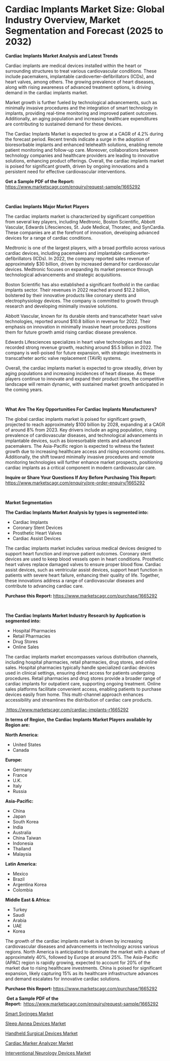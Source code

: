 <p><h1>Cardiac Implants Market Size: Global Industry Overview, Market Segmentation and Forecast (2025 to 2032)</h1></p><p><strong>Cardiac Implants Market Analysis and Latest Trends</strong></p>
<p><p>Cardiac implants are medical devices installed within the heart or surrounding structures to treat various cardiovascular conditions. These include pacemakers, implantable cardioverter-defibrillators (ICDs), and heart valves, among others. The growing prevalence of heart diseases, along with rising awareness of advanced treatment options, is driving demand in the cardiac implants market.</p><p>Market growth is further fueled by technological advancements, such as minimally invasive procedures and the integration of smart technology in implants, providing real-time monitoring and improved patient outcomes. Additionally, an aging population and increasing healthcare expenditures are contributing to sustained demand for these devices.</p><p>The Cardiac Implants Market is expected to grow at a CAGR of 4.2% during the forecast period. Recent trends indicate a surge in the adoption of bioresorbable implants and enhanced telehealth solutions, enabling remote patient monitoring and follow-up care. Moreover, collaborations between technology companies and healthcare providers are leading to innovative solutions, enhancing product offerings. Overall, the cardiac implants market is poised for significant growth, driven by ongoing innovations and a persistent need for effective cardiovascular interventions.</p></p>
<p><strong>Get a Sample PDF of the Report:&nbsp;</strong> <a href="https://www.marketscagr.com/enquiry/request-sample/1665292?utm_campaign=2039&utm_medium=2&utm_source=Github&utm_content=ia&utm_term=03032025&utm_id=cardiac-implants">https://www.marketscagr.com/enquiry/request-sample/1665292</a></p>
<p>&nbsp;</p>
<p><strong>Cardiac Implants Major Market Players</strong></p>
<p><p>The cardiac implants market is characterized by significant competition from several key players, including Medtronic, Boston Scientific, Abbott Vascular, Edwards Lifesciences, St. Jude Medical, Thoratec, and SynCardia. These companies are at the forefront of innovation, developing advanced devices for a range of cardiac conditions.</p><p>Medtronic is one of the largest players, with a broad portfolio across various cardiac devices, including pacemakers and implantable cardioverter-defibrillators (ICDs). In 2022, the company reported sales revenue of approximately $30 billion, driven by increased demand for cardiovascular devices. Medtronic focuses on expanding its market presence through technological advancements and strategic acquisitions.</p><p>Boston Scientific has also established a significant foothold in the cardiac implants sector. Their revenues in 2022 reached around $12.2 billion, bolstered by their innovative products like coronary stents and electrophysiology devices. The company is committed to growth through research and developing minimally invasive solutions.</p><p>Abbott Vascular, known for its durable stents and transcatheter heart valve technologies, reported around $10.8 billion in revenue for 2022. Their emphasis on innovation in minimally invasive heart procedures positions them for future growth amid rising cardiac disease prevalence.</p><p>Edwards Lifesciences specializes in heart valve technologies and has recorded strong revenue growth, reaching around $5.5 billion in 2022. The company is well-poised for future expansion, with strategic investments in transcatheter aortic valve replacement (TAVR) systems.</p><p>Overall, the cardiac implants market is expected to grow steadily, driven by aging populations and increasing incidences of heart disease. As these players continue to innovate and expand their product lines, the competitive landscape will remain dynamic, with sustained market growth anticipated in the coming years.</p></p>
<p>&nbsp;</p>
<p><strong>What Are The Key Opportunities For Cardiac Implants Manufacturers?</strong></p>
<p><p>The global cardiac implants market is poised for significant growth, projected to reach approximately $100 billion by 2028, expanding at a CAGR of around 8% from 2023. Key drivers include an aging population, rising prevalence of cardiovascular diseases, and technological advancements in implantable devices, such as bioresorbable stents and advanced pacemakers. The Asia-Pacific region is expected to witness the fastest growth due to increasing healthcare access and rising economic conditions. Additionally, the shift toward minimally invasive procedures and remote monitoring technologies will further enhance market prospects, positioning cardiac implants as a critical component in modern cardiovascular care.</p></p>
<p><strong>Inquire or Share Your Questions If Any Before Purchasing This Report:</strong> <a href="https://www.marketscagr.com/enquiry/pre-order-enquiry/1665292?utm_campaign=2039&utm_medium=2&utm_source=Github&utm_content=ia&utm_term=03032025&utm_id=cardiac-implants">https://www.marketscagr.com/enquiry/pre-order-enquiry/1665292</a></p>
<p>&nbsp;</p>
<p><strong>Market Segmentation</strong></p>
<p><strong>The Cardiac Implants Market Analysis by types is segmented into:</strong></p>
<p><ul><li>Cardiac Implants</li><li>Coronary Stent Devices</li><li>Prosthetic Heart Valves</li><li>Cardiac Assist Devices</li></ul></p>
<p><p>The cardiac implants market includes various medical devices designed to support heart function and improve patient outcomes. Coronary stent devices are used to keep blood vessels open in heart conditions. Prosthetic heart valves replace damaged valves to ensure proper blood flow. Cardiac assist devices, such as ventricular assist devices, support heart function in patients with severe heart failure, enhancing their quality of life. Together, these innovations address a range of cardiovascular diseases and contribute to advancing cardiac care.</p></p>
<p><strong>Purchase this Report:&nbsp;</strong><a href="https://www.marketscagr.com/purchase/1665292?utm_campaign=2039&utm_medium=2&utm_source=Github&utm_content=ia&utm_term=03032025&utm_id=cardiac-implants">https://www.marketscagr.com/purchase/1665292</a></p>
<p>&nbsp;</p>
<p><strong>The Cardiac Implants Market Industry Research by Application is segmented into:</strong></p>
<p><ul><li>Hospital Pharmacies</li><li>Retail Pharmacies</li><li>Drug Stores</li><li>Online Sales</li></ul></p>
<p><p>The cardiac implants market encompasses various distribution channels, including hospital pharmacies, retail pharmacies, drug stores, and online sales. Hospital pharmacies typically handle specialized cardiac devices used in clinical settings, ensuring direct access for patients undergoing procedures. Retail pharmacies and drug stores provide a broader range of cardiac implants for outpatient care, supporting ongoing treatment. Online sales platforms facilitate convenient access, enabling patients to purchase devices easily from home. This multi-channel approach enhances accessibility and streamlines the distribution of cardiac care products.</p></p>
<p><a href="https://www.marketscagr.com/cardiac-implants-r1665292?utm_campaign=2039&utm_medium=2&utm_source=Github&utm_content=ia&utm_term=03032025&utm_id=cardiac-implants">&nbsp;https://www.marketscagr.com/cardiac-implants-r1665292</a></p>
<p><strong>In terms of Region, the Cardiac Implants Market Players available by Region are:</strong></p>
<p>
    <p> <strong> North America: </strong>
        <ul>
            <li>United States</li>
            <li>Canada</li>
        </ul>
        </p> 
    <p> <strong> Europe: </strong>
        <ul>
            <li>Germany</li>
            <li>France</li>
            <li>U.K.</li>
            <li>Italy</li>
            <li>Russia</li>
        </ul>
        </p> 
    <p> <strong> Asia-Pacific: </strong>
        <ul>
            <li>China</li>
            <li>Japan</li>
            <li>South Korea</li>
            <li>India</li>
            <li>Australia</li>
            <li>China Taiwan</li>
            <li>Indonesia</li>
            <li>Thailand</li>
            <li>Malaysia</li>
        </ul>
        </p> 
    <p> <strong> Latin America: </strong>
        <ul>
            <li>Mexico</li>
            <li>Brazil</li>
            <li>Argentina Korea</li>
            <li>Colombia</li>
        </ul>
        </p> 
    <p> <strong> Middle East & Africa: </strong>
        <ul>
            <li>Turkey</li>
            <li>Saudi</li>
            <li>Arabia</li>
            <li>UAE</li>
            <li>Korea</li>
        </ul>
    </p>
    </p>
<p><p>The growth of the cardiac implants market is driven by increasing cardiovascular diseases and advancements in technology across various regions. North America is anticipated to dominate the market with a share of approximately 40%, followed by Europe at around 25%. The Asia-Pacific (APAC) region is rapidly growing, expected to account for 20% of the market due to rising healthcare investments. China is poised for significant expansion, likely capturing 15% as its healthcare infrastructure advances and demand escalates for innovative cardiac solutions.</p></p>
<p><strong>Purchase this Report: </strong><a href="https://www.marketscagr.com/purchase/1665292?utm_campaign=2039&utm_medium=2&utm_source=Github&utm_content=ia&utm_term=03032025&utm_id=cardiac-implants">https://www.marketscagr.com/purchase/1665292</a></p>
<p>&nbsp;<strong>Get a Sample PDF of the Report:&nbsp;&nbsp;</strong><a href="https://www.marketscagr.com/enquiry/request-sample/1665292?utm_campaign=2039&utm_medium=2&utm_source=Github&utm_content=ia&utm_term=03032025&utm_id=cardiac-implants">https://www.marketscagr.com/enquiry/request-sample/1665292</a></p>
<p><strong></strong></p>
<p><p><a href="https://github.com/haajipauget/Market-Research-Report-List-1/blob/main/smart-syringes-market.md?utm_campaign=2039&utm_medium=2&utm_source=Github&utm_content=ia&utm_term=03032025&utm_id=cardiac-implants">Smart Syringes Market</a></p><p><a href="https://github.com/popoialraih3/Market-Research-Report-List-1/blob/main/sleep-apnea-devices-market.md?utm_campaign=2039&utm_medium=2&utm_source=Github&utm_content=ia&utm_term=03032025&utm_id=cardiac-implants">Sleep Apnea Devices Market</a></p><p><a href="https://github.com/zappasuccofz/Market-Research-Report-List-1/blob/main/handheld-surgical-devices-market.md?utm_campaign=2039&utm_medium=2&utm_source=Github&utm_content=ia&utm_term=03032025&utm_id=cardiac-implants">Handheld Surgical Devices Market</a></p><p><a href="https://github.com/sanokdagada01/Market-Research-Report-List-1/blob/main/cardiac-marker-analyzer-market.md?utm_campaign=2039&utm_medium=2&utm_source=Github&utm_content=ia&utm_term=03032025&utm_id=cardiac-implants">Cardiac Marker Analyzer Market</a></p><p><a href="https://github.com/lamlebienz7j/Market-Research-Report-List-1/blob/main/interventional-neurology-devices-market.md?utm_campaign=2039&utm_medium=2&utm_source=Github&utm_content=ia&utm_term=03032025&utm_id=cardiac-implants">Interventional Neurology Devices Market</a></p></p>